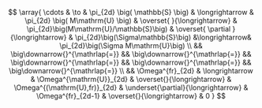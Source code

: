 
$$
  \array{
    \cdots
    &
    \to
    &
    \pi_{2d}
    \big(
      \mathbb{S}
    \big)
    &
    \longrightarrow
    &
    \pi_{2d}
    \big( 
      M\mathrm{U}
    \big)
    &
    \overset{
    }{\longrightarrow}
    &
    \pi_{2d}\big(M\mathrm{U}/\mathbb{S}\big)
    &
    \overset{
      \partial
    }{\longrightarrow}
    &
    \pi_{2d}\big(\Sigma\mathbb{S}\big)
    &\longrightarrow&
    \pi_{2d}\big(\Sigma M\mathrm{U}\big)  
    \\
    &&
    \big\downarrow{}^{\mathrlap{=}}
    &&
    \big\downarrow{}^{\mathrlap{=}}
    &&
    \big\downarrow{}^{\mathrlap{=}}
    &&
    \big\downarrow{}^{\mathrlap{=}}
    &&
    \big\downarrow{}^{\mathrlap{=}}
    \\
    &&
    \Omega^{fr}_{2d}
    &
    \longrightarrow
    &
    \Omega^{\mathrm{U}}_{2d}
    &
      \overset{}{\longrightarrow}
    &
    \Omega^{(\mathrm{U},fr)}_{2d}
    &
      \underset{\partial}{\longrightarrow}
    &   
    \Omega^{fr}_{2d-1}
    &
      \overset{}{\longrightarrow}
    &   
    0
  }
$$

